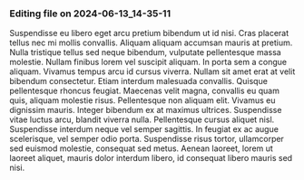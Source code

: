 

### Editing file on 2024-06-13_14-35-11

Suspendisse eu libero eget arcu pretium bibendum ut id nisi. Cras placerat tellus nec mi mollis convallis. Aliquam aliquam accumsan mauris at pretium. Nulla tristique tellus sed neque bibendum, vulputate pellentesque massa molestie. Nullam finibus lorem vel suscipit aliquam. In porta sem a congue aliquam. Vivamus tempus arcu id cursus viverra. Nullam sit amet erat at velit bibendum consectetur.
Etiam interdum malesuada convallis. Quisque pellentesque rhoncus feugiat. Maecenas velit magna, convallis eu quam quis, aliquam molestie risus. Pellentesque non aliquam elit. Vivamus eu dignissim mauris. Integer bibendum ex at maximus ultrices. Suspendisse vitae luctus arcu, blandit viverra nulla. Pellentesque cursus aliquet nisl. Suspendisse interdum neque vel semper sagittis. In feugiat ex ac augue scelerisque, vel semper odio porta. Suspendisse risus tortor, ullamcorper sed euismod molestie, consequat sed metus. Aenean laoreet, lorem ut laoreet aliquet, mauris dolor interdum libero, id consequat libero mauris sed nisi.


